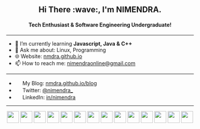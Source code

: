 <h2 align="center">
    Hi There :wave:, I'm NIMENDRA.
</h2>
<h4 align="center">
Tech Enthusiast & Software Engineering Undergraduate!
</h4>

---

- 🌱 I’m currently learning **Javascript, Java & C++** 
- 💬 Ask me about: Linux, Programming
- 🌐 Website: [nmdra.github.io](https://nmdra.github.io/)
- 📫 How to reach me: nimendraonline@gmail.com

---
- <img height="16" width="16" src="https://cdn.simpleicons.org/blogger" /> My Blog: [nmdra.github.io/blog](https://nmdra.github.io/blog/)
- <img height="16" width="16" src="https://cdn.simpleicons.org/twitter" /> Twitter: [@nimendra_](https://twitter.com/nimendra_)
- <img height="16" width="16" src="https://cdn.simpleicons.org/linkedin" /> LinkedIn: [in/nimendra](https://www.linkedin.com/in/nimendra/)
---

<p align="center">
    <img height="32" width="32" src="https://cdn.simpleicons.org/linux" />
    <img height="32" width="32" src="https://cdn.simpleicons.org/manjaro" />
    <img height="32" width="32" src="https://cdn.simpleicons.org/kde" />
    <img height="32" width="32" src="https://cdn.simpleicons.org/neovim" />
    <img height="32" width="32" src="https://cdn.simpleicons.org/intellijidea" />
    <img height="32" width="32" src="https://cdn.simpleicons.org/git" />
    <img height="32" width="32" src="https://cdn.simpleicons.org/cplusplus" />
    <img height="32" width="32" src="https://cdn.simpleicons.org/c" />
    <img height="32" width="32" src="https://cdn.simpleicons.org/javascript" />
    <img height="32" width="32" src="https://cdn.simpleicons.org/go" />
    <img height="32" width="32" src="https://cdn.simpleicons.org/gnubash" />
    <img height="32" width="32" src="https://cdn.simpleicons.org/docker" />
    <img height="32" width="32" src="https://cdn.simpleicons.org/mysql" />
    <img height="32" width="32" src="https://cdn.simpleicons.org/php" />
</p>



